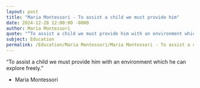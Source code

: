 ```yaml
---
layout: post
title: "Maria Montessori - To assist a child we must provide him"
date: 2024-12-28 12:00:00 -0000
author: Maria Montessori
quote: "“To assist a child we must provide him with an environment which he can explore freely.”"
subject: Education
permalink: /Education/Maria Montessori/Maria Montessori - To assist a child we must provide him
---
```


“To assist a child we must provide him with an environment which he can explore freely.”

- Maria Montessori
